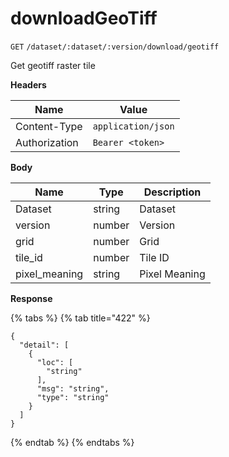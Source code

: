# downloadGeoTiff

`GET` `/dataset/:dataset/:version/download/geotiff`

Get geotiff raster tile

**Headers**

| Name          | Value              |
| ------------- | ------------------ |
| Content-Type  | `application/json` |
| Authorization | `Bearer <token>`   |

**Body**

| Name           | Type   | Description   |
| -------------- | ------ | ------------- |
| Dataset        | string | Dataset       |
| version        | number | Version       |
| grid           | number | Grid          |
| tile\_id       | number | Tile ID       |
| pixel\_meaning | string | Pixel Meaning |

**Response**

{% tabs %}
{% tab title="422" %}
```
{
  "detail": [
    {
      "loc": [
        "string"
      ],
      "msg": "string",
      "type": "string"
    }
  ]
}
```
{% endtab %}
{% endtabs %}
